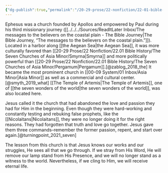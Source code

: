 ```yaml
---
{"dg-publish":true,"permalink":"/20-29-prose/22-nonfiction/22-01-bible-history/the-seven-churches-of-asia-minor/ephesus/","title":"Ephesus"}
---
```



Ephesus was a church founded by Apollos and empowered by Paul during his third missionary journey ([[../../../Sources/ReadItLater Inbox/The messages to the believers on the coastal plain - The Bible Journey\|The Bible Journey, “The messages to the believers on the coastal plain.”]]). Located in a harbor along [[the Aegean Sea\|the Aegean Sea]], it was more culturally favored than [[20-29 Prose/22 Nonfiction/22.01 Bible History/The Seven Churches of Asia Minor/Smyrna\|Smyrna]] and more politically powerful than [[20-29 Prose/22 Nonfiction/22.01 Bible History/The Seven Churches of Asia Minor/Pergamum\|Pergamum]].[@zablog_2018_the] It became the most prominent church in [[00-09 System/01 Inbox/Asia Minor\|Asia Minor]] as well as a commercial and cultural center.[@smyth_2019_what] [[The Temple of Artemis\|The Temple of Artemis]], one of [[the seven wonders of the world\|the seven wonders of the world]], was also located here.

Jesus called it the church that had abandoned the love and passion they had for Him in the beginning. Even though they were hard-working and constantly testing and rebuking false prophets, like the [[Nicolaitans\|Nicolaitans]], they were no longer doing it for the right reasons. They had forgotten that truth and love go together. Jesus gave them three commands–remember the former passion, repent, and start over again.[@turningpoint_2021_seven]

The lesson from this church is that Jesus knows our works and our struggles, He sees all that we go through. If we stray from His Word, He will remove our lamp stand from His Presence, and we will no longer stand as a witness to the world. Nevertheless, if we cling to Him, we will receive eternal life.

